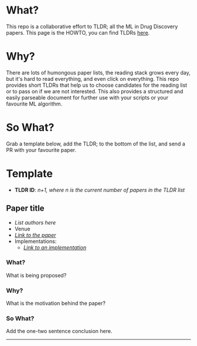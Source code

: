 # What?

This repo is a collaborative effort to TLDR; all the ML in Drug Discovery papers. This page is the HOWTO, you can find TLDRs [here](https://github.com/yobibyte/ml-drug-discovery-tldrs/blob/main/tldrs.md).

# Why?

There are lots of humongous paper lists, the reading stack grows every day, but it's hard to read everything, and even click on everything.
This repo provides short TLDRs that help us to choose candidates for the reading list or to pass on if we are not interested.
This also provides a structured and easily parseable document for further use with your scripts or your favourite ML algorithm.

# So What?

Grab a template below, add the TLDR; to the bottom of the list, and send a PR with your favourite paper.


# Template
- **TLDR ID**: *n+1, where n is the current number of papers in the TLDR list*
## Paper title
- *List authors here*
- Venue
- [*Link to the paper*]()
- Implementations:
  - [*Link to an implementation*]()

### What?
What is being proposed?
### Why?
What is the motivation behind the paper?
### So What?

Add the one-two sentence conclusion here.

---
